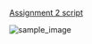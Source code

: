 [Assignment 2 script](https://github.com/vipulkumbhar/AuE893Spring20_VipulKumbhar/tree/master/catkin_ws/src/assignment2_ws/scripts)

![sample_image](https://raw.githubusercontent.com/vipulkumbhar/AuE893Spring20_VipulKumbhar/master/catkin_ws/git_readme_files/open_loop_square.png)
